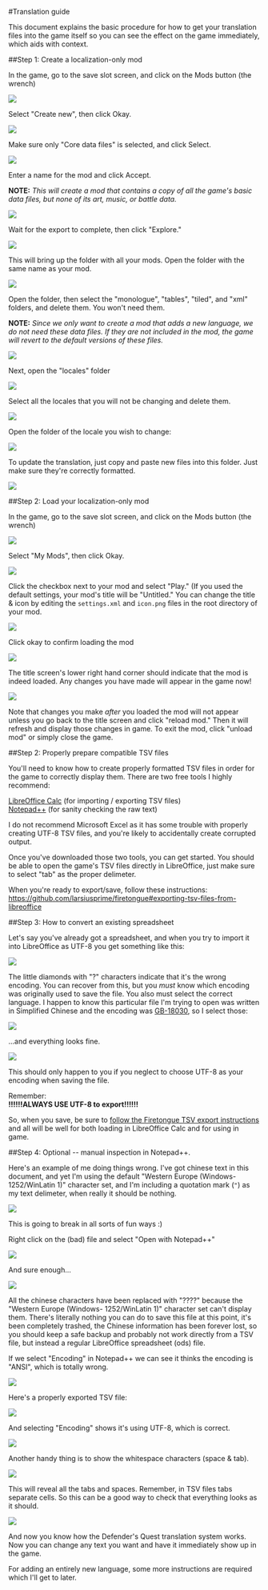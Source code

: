 #Translation guide

This document explains the basic procedure for how to get your translation files into the game itself so you can see the effect on the game immediately, which aids with context.

##Step 1: Create a localization-only mod

In the game, go to the save slot screen, and click on the Mods button (the wrench)

![](/images/translate/modsbutton.png)

Select "Create new", then click Okay.

![](/images/translate/createnew.png)

Make sure only "Core data files" is selected, and click Select.

![](/images/translate/coredata.png)

Enter a name for the mod and click Accept.

**NOTE:** *This will create a mod that contains a copy of all the game's basic data files, but none of its art, music, or battle data.*

![](/images/translate/modname.png)

Wait for the export to complete, then click "Explore."

![](/images/translate/exportcomplete.png)

This will bring up the folder with all your mods. Open the folder with the same name as your mod.

![](/images/translate/modsfolder.png)

Open the folder, then select the "monologue", "tables", "tiled", and "xml" folders, and delete them. You won't need them.

**NOTE:** *Since we only want to create a mod that adds a new language, we do not need these data files. If they are not included in the mod, the game will revert to the default versions of these files.*

![](/images/translate/deletefolders.png)

Next, open the "locales" folder

![](/images/translate/selectlocale.png)

Select all the locales that you will not be changing and delete them.

![](/images/translate/deletelocales.png)

Open the folder of the locale you wish to change:

![](/images/translate/selectmylocale.png)

To update the translation, just copy and paste new files into this folder. Just make sure they're correctly formatted.

![](/images/translate/dropfiles.png)

##Step 2: Load your localization-only mod

In the game, go to the save slot screen, and click on the Mods button (the wrench)

![](/images/translate/modsbutton.png)

Select "My Mods", then click Okay.

![](/images/translate/mymods.png)

Click the checkbox next to your mod and select "Play." (If you used the default settings, your mod's title will be "Untitled." You can change the title & icon by editing the `settings.xml` and `icon.png` files in the root directory of your mod.

![](/images/translate/selectmymod.png)

Click okay to confirm loading the mod

![](/images/translate/loadmod.png)

The title screen's lower right hand corner should indicate that the mod is indeed loaded. Any changes you have made will appear in the game now!

![](/images/translate/modtitlescreen.png)

Note that changes you make *after* you loaded the mod will not appear unless you go back to the title screen and click "reload mod." Then it will refresh and display those changes in game. To exit the mod, click "unload mod" or simply close the game.

##Step 2: Properly prepare compatible TSV files

You'll need to know how to create properly formatted TSV files in order for the game to correctly display them. There are two free tools I highly recommend:

[LibreOffice Calc](https://www.libreoffice.org/discover/calc/) (for importing / exporting TSV files)  
[Notepad++](https://notepad-plus-plus.org/) (for sanity checking the raw text)

I do not recommend Microsoft Excel as it has some trouble with properly creating UTF-8 TSV files, and you're likely to accidentally create corrupted output.

Once you've downloaded those two tools, you can get started. You should be able to open the game's TSV files directly in LibreOffice, just make sure to select "tab" as the proper delimeter.

When you're ready to export/save, follow these instructions:
https://github.com/larsiusprime/firetongue#exporting-tsv-files-from-libreoffice

##Step 3: How to convert an existing spreadsheet

Let's say you've already got a spreadsheet, and when you try to import it into LibreOffice as UTF-8 you get something like this:

![](/images/translate/fixencoding.png)

The little diamonds with "?" characters indicate that it's the wrong encoding. You can recover from this, but you *must* know which encoding was originally used to save the file. You also must select the correct language.
I happen to know this particular file I'm trying to open was written in Simplified Chinese and the encoding was [GB-18030](https://en.wikipedia.org/wiki/GB_18030), so I select those:

![](/images/translate/fixedencoding.png)

...and everything looks fine.

![](/images/translate/everythingisfine.png)

This should only happen to you if you neglect to choose UTF-8 as your encoding when saving the file. 

Remember:  
**!!!!!!ALWAYS USE UTF-8 to export!!!!!!**

So, when you save, be sure to [follow the Firetongue TSV export instructions](https://github.com/larsiusprime/firetongue#exporting-tsv-files-from-libreoffice) and all will be well for both loading in LibreOffice Calc and for using in game.

##Step 4: Optional -- manual inspection in Notepad++.

Here's an example of me doing things wrong. I've got chinese text in this document, and yet I'm using the default "Western Europe (Windows- 1252/WinLatin 1)" character set, and I'm including a quotation mark (`"`) as my text delimeter, when really it should be nothing.

![](/images/translate/exportbad.png)

This is going to break in all sorts of fun ways :)

Right click on the (bad) file and select "Open with Notepad++"

![](/images/translate/corebadopen.png)

And sure enough...

![](/images/translate/corebad.png)

All the chinese characters have been replaced with "????" because the "Western Europe (Windows- 1252/WinLatin 1)" character set can't display them. There's literally nothing you can do to save this file at this point, it's been completely trashed, the Chinese information has
been forever lost, so you should keep a safe backup and probably not work directly from a TSV file, but instead a regular LibreOffice spreadsheet (ods) file.

If we select "Encoding" in Notepad++ we can see it thinks the encoding is "ANSI", which is totally wrong.

![](/images/translate/encoding.png)

Here's a properly exported TSV file:

![](/images/translate/coregood.png)

And selecting "Encoding" shows it's using UTF-8, which is correct.

![](/images/translate/utf8.png)

Another handy thing is to show the whitespace characters (space & tab).

![](/images/translate/showwhitespace.png)

This will reveal all the tabs and spaces. Remember, in TSV files tabs separate cells. So this can be a good way to check that everything looks as it should.

![](/images/translate/coregoodwhitespace.png)


And now you know how the Defender's Quest translation system works. Now you can change any text you want and have it immediately show up in the game.

For adding an entirely new language, some more instructions are required which I'll get to later.